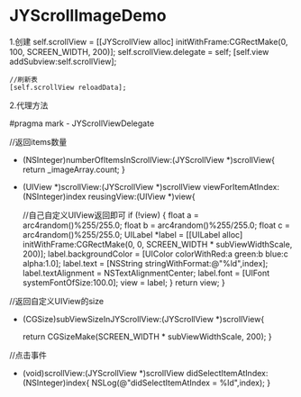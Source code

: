 # JYScrollImageDemo

1.创建
    self.scrollView = [[JYScrollView alloc] initWithFrame:CGRectMake(0, 100, SCREEN_WIDTH, 200)];
    self.scrollView.delegate = self;
    [self.view addSubview:self.scrollView];
    
    //刷新表
    [self.scrollView reloadData];
    
2.代理方法

  #pragma mark - JYScrollViewDelegate

//返回items数量
- (NSInteger)numberOfItemsInScrollView:(JYScrollView *)scrollView{
    return _imageArray.count;
}

- (UIView *)scrollView:(JYScrollView *)scrollView viewForItemAtIndex:(NSInteger)index reusingView:(UIView *)view{
    
    //自己自定义UIView返回即可
    if (!view) {
        float a = arc4random()%255/255.0;
        float b = arc4random()%255/255.0;
        float c = arc4random()%255/255.0;
        UILabel *label = [[UILabel alloc] initWithFrame:CGRectMake(0, 0, SCREEN_WIDTH * subViewWidthScale, 200)];
        label.backgroundColor = [UIColor colorWithRed:a green:b blue:c alpha:1.0];
        label.text = [NSString stringWithFormat:@"%ld",index];
        label.textAlignment = NSTextAlignmentCenter;
        label.font = [UIFont systemFontOfSize:100.0];
        view = label;
    }
    return view;
}

//返回自定义UIView的size
- (CGSize)subViewSizeInJYScrollView:(JYScrollView *)scrollView{
    
    return CGSizeMake(SCREEN_WIDTH * subViewWidthScale, 200);
}

//点击事件
- (void)scrollView:(JYScrollView *)scrollView didSelectItemAtIndex:(NSInteger)index{
    NSLog(@"didSelectItemAtIndex = %ld",index);
}
